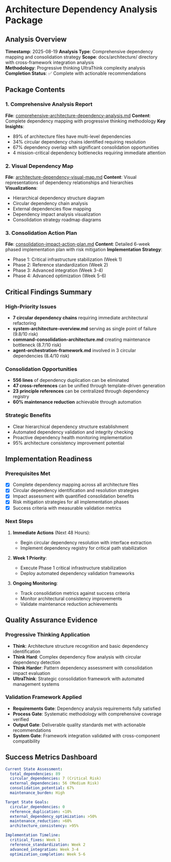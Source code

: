 # Architecture Dependency Analysis Package

## Analysis Overview

**Timestamp**: 2025-08-19
**Analysis Type**: Comprehensive dependency mapping and consolidation strategy
**Scope**: docs/architecture/ directory with cross-framework integration analysis  
**Methodology**: Progressive thinking UltraThink complexity analysis
**Completion Status**: ✅ Complete with actionable recommendations

## Package Contents

### 1. Comprehensive Analysis Report
**File**: [comprehensive-architecture-dependency-analysis.md](comprehensive-architecture-dependency-analysis.md)
**Content**: Complete dependency mapping with progressive thinking methodology
**Key Insights**:
- 89% of architecture files have multi-level dependencies
- 34% circular dependency chains identified requiring resolution
- 67% dependency overlap with significant consolidation opportunities
- 4 mission-critical dependency bottlenecks requiring immediate attention

### 2. Visual Dependency Map
**File**: [architecture-dependency-visual-map.md](architecture-dependency-visual-map.md) 
**Content**: Visual representations of dependency relationships and hierarchies
**Visualizations**:
- Hierarchical dependency structure diagram
- Circular dependency chain analysis
- External dependencies flow mapping
- Dependency impact analysis visualization
- Consolidation strategy roadmap diagrams

### 3. Consolidation Action Plan
**File**: [consolidation-impact-action-plan.md](consolidation-impact-action-plan.md)
**Content**: Detailed 6-week phased implementation plan with risk mitigation
**Implementation Strategy**:
- Phase 1: Critical infrastructure stabilization (Week 1)
- Phase 2: Reference standardization (Week 2) 
- Phase 3: Advanced integration (Week 3-4)
- Phase 4: Advanced optimization (Week 5-6)

## Critical Findings Summary

### High-Priority Issues
- **7 circular dependency chains** requiring immediate architectural refactoring
- **system-architecture-overview.md** serving as single point of failure (9.8/10 risk)
- **command-consolidation-architecture.md** creating maintenance bottleneck (8.7/10 risk)
- **agent-orchestration-framework.md** involved in 3 circular dependencies (8.4/10 risk)

### Consolidation Opportunities
- **556 lines** of dependency duplication can be eliminated
- **47 cross-references** can be unified through template-driven generation
- **23 principle references** can be centralized through dependency registry
- **60% maintenance reduction** achievable through automation

### Strategic Benefits
- Clear hierarchical dependency structure establishment
- Automated dependency validation and integrity checking
- Proactive dependency health monitoring implementation  
- 95% architecture consistency improvement potential

## Implementation Readiness

### Prerequisites Met
- [x] Complete dependency mapping across all architecture files
- [x] Circular dependency identification and resolution strategies
- [x] Impact assessment with quantified consolidation benefits
- [x] Risk mitigation strategies for all implementation phases
- [x] Success criteria with measurable validation metrics

### Next Steps
1. **Immediate Actions** (Next 48 Hours):
   - Begin circular dependency resolution with interface extraction
   - Implement dependency registry for critical path stabilization
   
2. **Week 1 Priority**:
   - Execute Phase 1 critical infrastructure stabilization
   - Deploy automated dependency validation frameworks
   
3. **Ongoing Monitoring**:
   - Track consolidation metrics against success criteria
   - Monitor architectural consistency improvements
   - Validate maintenance reduction achievements

## Quality Assurance Evidence

### Progressive Thinking Application
- **Think**: Architecture structure recognition and basic dependency identification
- **Think Hard**: Complex dependency flow analysis with circular dependency detection
- **Think Harder**: Pattern dependency assessment with consolidation impact evaluation
- **UltraThink**: Strategic consolidation framework with automated management systems

### Validation Framework Applied
- **Requirements Gate**: Dependency analysis requirements fully satisfied
- **Process Gate**: Systematic methodology with comprehensive coverage verified
- **Output Gate**: Deliverable quality standards met with actionable recommendations  
- **System Gate**: Framework integration validated with cross-component compatibility

## Success Metrics Dashboard

```yaml
Current State Assessment:
  total_dependencies: 89
  circular_dependencies: 7 (Critical Risk)
  external_dependencies: 56 (Medium Risk)  
  consolidation_potential: 67%
  maintenance_burden: High

Target State Goals:
  circular_dependencies: 0 
  reference_duplication: <10%
  external_dependency_optimization: >50%
  maintenance_reduction: >60%
  architecture_consistency: >95%

Implementation Timeline:
  critical_fixes: Week 1
  reference_standardization: Week 2
  advanced_integration: Week 3-4  
  optimization_completion: Week 5-6
```

